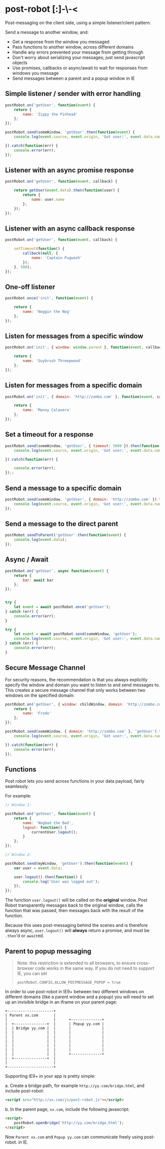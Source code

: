 # post-robot [:]-\\-<

Post-messaging on the client side, using a simple listener/client pattern.

Send a message to another window, and:

- Get a response from the window you messaged
- Pass functions to another window, across different domains
- Handle any errors prevented your message from getting through
- Don't worry about serializing your messages; just send javascript objects
- Use promises, callbacks or async/await to wait for responses from windows you message
- Send messages between a parent and a popup window in IE

## Simple listener / sender with error handling

```javascript
postRobot.on('getUser', function(event) {
    return {
        name: 'Zippy the Pinhead'
    };
});
```

```javascript
postRobot.send(someWindow, 'getUser'.then(function(event) {
    console.log(event.source, event.origin, 'Got user:', event.data.name);

}).catch(function(err) {
    console.error(err);
});
```

## Listener with an async promise response

```javascript
postRobot.on('getUser', function(event, callback) {

    return getUser(event.data).then(function(user) {
        return {
            name: user.name
        };
    });
});
```

## Listener with an async callback response

```javascript
postRobot.on('getUser', function(event, callback) {

    setTimeout(function() {
        callback(null, {
            name: 'Captain Pugwash'
        });
    }, 500);
});
```

## One-off listener

```javascript
postRobot.once('init', function(event) {

    return {
        name: 'Noggin the Nog'
    };
});
```

## Listen for messages from a specific window

```javascript
postRobot.on('init', { window: window.parent }, function(event, callback) {

    return {
        name: 'Guybrush Threepwood'
    };
});
```

## Listen for messages from a specific domain

```javascript
postRobot.on('init', { domain: 'http://zombo.com' }, function(event, callback) {

    return {
        name: 'Manny Calavera'
    };
});
```

## Set a timeout for a response

```javascript
postRobot.send(someWindow, 'getUser', { timeout: 5000 }).then(function(event) {
    console.log(event.source, event.origin, 'Got user:', event.data.name);

}).catch(function(err) {

    console.error(err);
});;
```

## Send a message to a specific domain

```javascript
postRobot.send(someWindow, 'getUser', { domain: 'http://zombo.com' }).then(function(event) {
    console.log(event.source, event.origin, 'Got user:', event.data.name);
});
```

## Send a message to the direct parent

```javascript
postRobot.sendToParent('getUser'.then(function(event) {
    console.log(event.data);
});
```

## Async / Await

```javascript
postRobot.on('getUser', async function(event) {
    return {
        bar: await bar
    };
});
```

```javascript

try {
    let event = await postRobot.once('getUser');
} catch (err) {
    console.error(err);
}
```

```javascript
try {
    let event = await postRobot.send(someWindow, 'getUser');
    console.log(event.source, event.origin, 'Got user:', event.data.name);
} catch (err) {
    console.error(err);
}
```

## Secure Message Channel

For security reasons, the recommendation is that you always explicitly specify the window and domain you want to listen
to and send messages to. This creates a secure message channel that only works between two windows on the specified domain:

```javascript
postRobot.on('getUser', { window: childWindow, domain: 'http://zombo.com' }, function(event) {
    return {
        name: 'Frodo'
    };
});
```

```javascript
postRobot.send(someWindow, { domain: 'http://zombo.com' }, 'getUser').then(function(event) {
    console.log(event.source, event.origin, 'Got user:', event.data.name);

}).catch(function(err) {
    console.error(err);
});
```

## Functions

Post robot lets you send across functions in your data payload, fairly seamlessly.

For example:

```javascript
// Window 1:

postRobot.on('getUser', function(event) {
    return {
        name: 'Nogbad the Bad',
        logout: function() {
            currentUser.logout();
        }
    };
});

// Window 2:

postRobot.send(myWindow, 'getUser').then(function(event) {
    var user = event.data;

    user.logout().then(function() {
        console.log('User was logged out');
    });
});
```

The function `user.logout()` will be called on the **original** window. Post Robot transparently messages back to the
original window, calls the function that was passed, then messages back with the result of the function.

Because this uses post-messaging behind the scenes and is therefore always async, `user.logout()` will **always** return a promise, and must be `.then`'d or `await`ed.


## Parent to popup messaging

> Note: this restriction is extended to all browsers, to ensure cross-browser code works in the same way. If you do
> not need to support IE, you can set
>
> `postRobot.CONFIG.ALLOW_POSTMESSAGE_POPUP = true`

In order to use post-robot in IE9+ between two different windows on different domains (like a parent window and a popup)
you will need to set up an invisible bridge in an iframe on your parent page:

```
+---------------------+
| Parent xx.com       |
|                     |      +--------------+
|  +---------------+  |      | Popup yy.com |
|  | Bridge yy.com |  |      |              |
|  |               |  |      |              |
|  |               |  |      |              |
|  |               |  |      |              |
|  |               |  |      |              |
|  |               |  |      |              |
|  |               |  |      +--------------+
|  +---------------+  |
|                     |
+---------------------+
```

Supporting IE9+ in your app is pretty simple:

a. Create a bridge path, for example `http://yy.com/bridge.html`, and include post-robot:

```html
<script src="http://xx.com/js/post-robot.js"></script>
```

b. In the parent page, `xx.com`, include the following javascript:

```html
<script>
    postRobot.openBridge('http://yy.com/bridge.html');
</script>
```

Now `Parent xx.com` and `Popup yy.com` can communicate freely using post-robot. in IE.